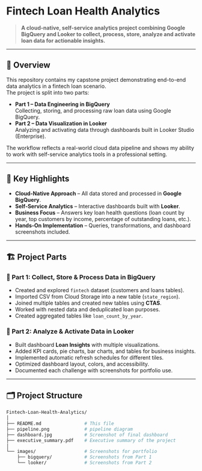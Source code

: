 # Fintech Loan Health Analytics

> **A cloud-native, self-service analytics project combining Google BigQuery and Looker to collect, process, store, analyze and activate loan data for actionable insights.**

---

## 📌 Overview  
This repository contains my capstone project demonstrating end-to-end data analytics in a fintech loan scenario.  
The project is split into two parts:  

- **Part 1 – Data Engineering in BigQuery**  
  Collecting, storing, and processing raw loan data using Google BigQuery.  
- **Part 2 – Data Visualization in Looker**  
  Analyzing and activating data through dashboards built in Looker Studio (Enterprise).

The workflow reflects a real-world cloud data pipeline and shows my ability to work with self-service analytics tools in a professional setting.

---

## 🚀 Key Highlights  

- **Cloud-Native Approach** – All data stored and processed in **Google BigQuery**.  
- **Self-Service Analytics** – Interactive dashboards built with **Looker**.  
- **Business Focus** – Answers key loan health questions (loan count by year, top customers by income, percentage of outstanding loans, etc.).  
- **Hands-On Implementation** – Queries, transformations, and dashboard screenshots included.  

---

## 🏗️ Project Parts  

### 🔹 Part 1: Collect, Store & Process Data in BigQuery  
- Created and explored `fintech` dataset (customers and loans tables).  
- Imported CSV from Cloud Storage into a new table (`state_region`).  
- Joined multiple tables and created new tables using **CTAS**.  
- Worked with nested data and deduplicated loan purposes.  
- Created aggregated tables like `loan_count_by_year`.  

### 🔹 Part 2: Analyze & Activate Data in Looker  
- Built dashboard **Loan Insights** with multiple visualizations.  
- Added KPI cards, pie charts, bar charts, and tables for business insights.  
- Implemented automatic refresh schedules for different tiles.  
- Optimized dashboard layout, colors, and accessibility.  
- Documented each challenge with screenshots for portfolio use.  

---

## 🗂️ Project Structure  

```bash
Fintech-Loan-Health-Analytics/
│
├── README.md                # This file
├── pipeline.png             # pipeline diagram
├── dashboard.jpg            # Screenshot of final dashboard
├── executive_summary.pdf    # Executive summary of the project
│
└── images/                  # Screenshots for portfolio
    ├── bigquery/            # Screenshots from Part 1
    └── looker/              # Screenshots from Part 2

